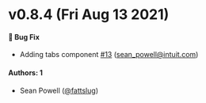 # v0.8.4 (Fri Aug 13 2021)

#### 🐛 Bug Fix

- Adding tabs component [#13](https://github.com/intuit/doc-blocks/pull/13) (sean_powell@intuit.com)

#### Authors: 1

- Sean Powell ([@fattslug](https://github.com/fattslug))
